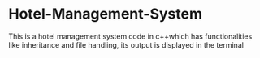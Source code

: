 # Hotel-Management-System
This is a hotel management system code in c++which has functionalities like inheritance and file handling, its output is displayed in the terminal
